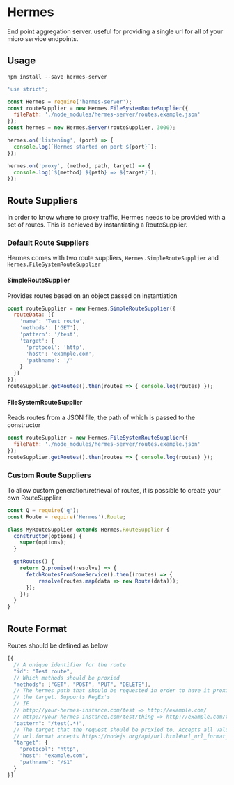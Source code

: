 Hermes
======
End point aggregation server. useful for providing a single url for all of your
micro service endpoints.

Usage
-----
`npm install --save hermes-server`

```javascript
'use strict';

const Hermes = require('hermes-server');
const routeSupplier = new Hermes.FileSystemRouteSupplier({
  filePath: './node_modules/hermes-server/routes.example.json'
});
const hermes = new Hermes.Server(routeSupplier, 3000);

hermes.on('listening', (port) => {
  console.log(`Hermes started on port ${port}`);
});

hermes.on('proxy', (method, path, target) => {
  console.log(`${method} ${path} => ${target}`);
});
```

Route Suppliers
---------------
In order to know where to proxy traffic, Hermes needs to be provided with a
set of routes. This is achieved by instantiating a RouteSupplier.

### Default Route Suppliers
Hermes comes with two route suppliers, `Hermes.SimpleRouteSupplier` and
`Hermes.FileSystemRouteSupplier`

#### SimpleRouteSupplier
Provides routes based on an object passed on instantiation
```javascript
const routeSupplier = new Hermes.SimpleRouteSupplier({
  routeData: [{
    'name': 'Test route',
    'methods': ['GET'],
    'pattern': '/test',
    'target': {
      'protocol': 'http',
      'host': 'example.com',
      'pathname': '/'
    }
  }]
});
routeSupplier.getRoutes().then(routes => { console.log(routes) });
```

#### FileSystemRouteSupplier
Reads routes from a JSON file, the path of which is passed to the constructor
```javascript
const routeSupplier = new Hermes.FileSystemRouteSupplier({
  filePath: './node_modules/hermes-server/routes.example.json'
});
routeSupplier.getRoutes().then(routes => { console.log(routes) });
```

### Custom Route Suppliers
To allow custom generation/retrieval of routes, it is possible to create your
own RouteSupplier
```javascript
const Q = require('q');
const Route = require('Hermes').Route;

class MyRouteSupplier extends Hermes.RouteSupplier {
  constructor(options) {
    super(options);
  }

  getRoutes() {
    return Q.promise((resolve) => {
      fetchRoutesFromSomeService().then((routes) => {
          resolve(routes.map(data => new Route(data)));
      });
    });
  }
}
```

Route Format
------------
Routes should be defined as below
```javascript
[{
  // A unique identifier for the route
  "id": "Test route",
  // Which methods should be proxied
  "methods": ["GET", "POST", "PUT", "DELETE"],
  // The hermes path that should be requested in order to have it proxied to
  // the target. Supports RegEx's
  // IE
  // http://your-hermes-instance.com/test => http://example.com/
  // http://your-hermes-instance.com/test/thing => http://example.com/thing
  "pattern": "/test(.*)",
  // The target that the request should be proxied to. Accepts all values that
  // url.format accepts https://nodejs.org/api/url.html#url_url_format_urlobj
  "target": {
    "protocol": "http",
    "host": "example.com",
    "pathname": "/$1"
  }
}]
```
